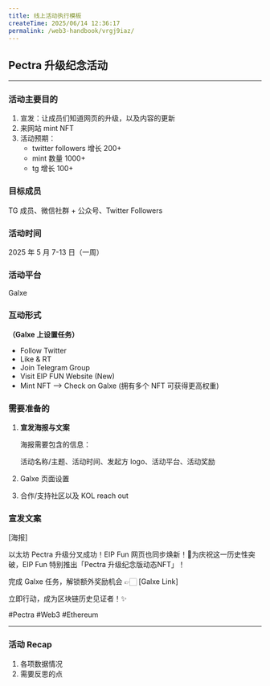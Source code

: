 ```yaml
---
title: 线上活动执行模板
createTime: 2025/06/14 12:36:17
permalink: /web3-handbook/vrgj9iaz/
---
```


## Pectra 升级纪念活动

---

### 活动主要目的

1. 宣发：让成员们知道网页的升级，以及内容的更新
2. 来网站 mint NFT
3. 活动预期：
    - twitter followers 增长 200+
    - mint 数量 1000+
    - tg 增长 100+

### 目标成员

TG 成员、微信社群 + 公众号、Twitter Followers

### 活动时间

2025 年 5 月 7-13 日（一周）

### 活动平台

Galxe

### 互动形式

**（Galxe 上设置任务）**

- Follow Twitter
- Like & RT
- Join Telegram Group
- Visit EIP FUN Website (New)
- Mint NFT —> Check on Galxe (拥有多个 NFT 可获得更高权重)

### **需要准备的**

1. **宣发海报与文案**
    
    海报需要包含的信息：
    
    活动名称/主题、活动时间、发起方 logo、活动平台、活动奖励
    
2. Galxe 页面设置
3. 合作/支持社区以及 KOL reach out

### **宣发文案**

[海报]

以太坊 Pectra 升级分叉成功！EIP Fun 网页也同步焕新！🌟为庆祝这一历史性突破，EIP Fun 特别推出「Pectra 升级纪念版动态NFT」！

完成 Galxe 任务，解锁额外奖励机会 👉🏻 [Galxe Link]

立即行动，成为区块链历史见证者！✨

#Pectra #Web3 #Ethereum

---

### 活动 Recap

1. 各项数据情况
2. 需要反思的点